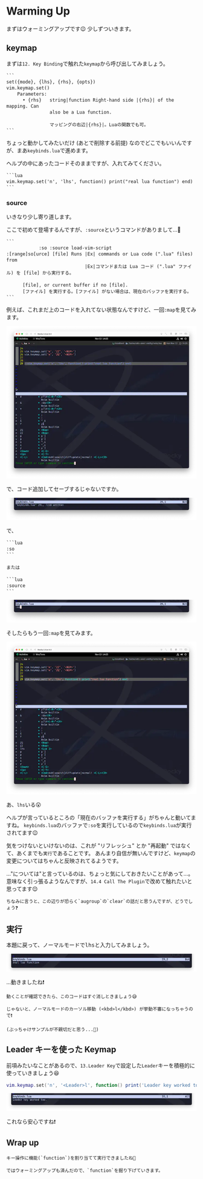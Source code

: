 # Warming Up

まずはウォーミングアップです😉 少しずついきます。

## keymap

まずは`12. Key Binding`で触れた`keymap`から呼び出してみましょう。

~~~admonish info title=":h keymap.set"
```
set({mode}, {lhs}, {rhs}, {opts})                           vim.keymap.set()
    Parameters:
      • {rhs}   string|function Right-hand side |{rhs}| of the mapping. Can
                also be a Lua function.

                マッピングの右辺|{rhs}|。Luaの関数でも可。
```
~~~

ちょっと動かしてみたいだけ (あとで削除する前提) なのでどこでもいいんですが、まあ`keybinds.lua`で進めます。

ヘルプの中にあったコードそのままですが、入れてみてください。

~~~admonish example
```lua
vim.keymap.set('n', 'lhs', function() print("real lua function") end)
```
~~~

### source

いきなり少し寄り道します。

ここで初めて登場するんですが、`:source`というコマンドがありまして...🤔

~~~admonish info title=":h source"
```
            :so :source load-vim-script
:[range]so[urce] [file]	Runs |Ex| commands or Lua code (".lua" files) from
                             |Ex|コマンドまたは Lua コード (".lua" ファイル) を [file] から実行する。

      [file], or current buffer if no [file].
      [ファイル] を実行する。[ファイル] がない場合は、現在のバッファを実行する。
```
~~~

例えば、これまだ上のコードを入れてない状態なんですけど、一回`:map`を見てみます。

![source1](img/source1.webp)

で、コード追加してセーブするじゃないですか。

![source2](img/source2.webp)

で、

~~~admonish quote title="Command"
```lua
:so
```

または

```lua
:source
```
~~~

![source3](img/source3.webp)

そしたらもう一回`:map`を見てみます。

![source4](img/source4.webp)

あ、`lhs`いる😮

ヘルプが言っているところの「現在のバッファを実行する」がちゃんと動いてますね。
`keybinds.lua`のバッファで`:so`を実行しているので`keybinds.lua`が実行されてます😉

気をつけないといけないのは、これが "リフレッシュ" とか "再起動" ではなくて、あくまでも`実行`であることです。
あんまり自信が無いんですけど、`keymap`の変更についてはちゃんと反映されてるようです。

..."については"と言っているのは、ちょっと気にしておきたいことがあって...。
意味なく引っ張るようなんですが、`14.4 Call The Plugin`で改めて触れたいと思ってます😌
 
```admonish tip
ちなみに言うと、この辺りが恐らく`augroup`の`clear`の話だと思うんですが、どうでしょう❓
```

## 実行

本題に戻って、ノーマルモードで<kbd>l</kbd><kbd>h</kbd><kbd>s</kbd>と入力してみましょう。

![call-function1](img/call-function1.webp)

...動きましたね❗

```admonish warning
動くことが確認できたら、このコードはすぐ消しときましょう😅

じゃないと、ノーマルモードのカーソル移動 (<kbd>l</kbd>) が挙動不審になっちゃうので❗

(ぶっちゃけサンプルが不親切だと思う...🤫)
```

## Leader キーを使った Keymap

前項みたいなことがあるので、`13.Leader Key`で設定した`Leader`キーを積極的に使っていきましょう😆

```lua
vim.keymap.set('n', '<Leader>l', function() print('Leader key worked too.') end)
```

![call-function2](img/call-function2.webp)

これなら安心ですね❗

## Wrap up

```admonish success
キー操作に機能(`function`)を割り当てて実行できましたね🤗

ではウォーミングアップも済んだので、`function`を掘り下げていきます。
```
